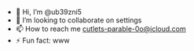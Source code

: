 - 👋 Hi, I’m @ub39zni5
- 💞️ I’m looking to collaborate on settings
- 📫 How to reach me cutlets-parable-0o@icloud.com
- ⚡ Fun fact: www

<!---
ub39zni5/ub39zni5 is a ✨ special ✨ repository because its `README.md` (this file) appears on your GitHub profile.
You can click the Preview link to take a look at your changes.
--->

